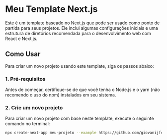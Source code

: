 # Meu Template Next.js

Este é um template baseado no Next.js que pode ser usado como ponto de partida para seus projetos. Ele inclui algumas configurações iniciais e uma estrutura de diretórios recomendada para o desenvolvimento web com React e Next.js.

## Como Usar

Para criar um novo projeto usando este template, siga os passos abaixo:

### 1. Pré-requisitos

Antes de começar, certifique-se de que você tenha o Node.js e o yarn (não recomendo o uso do npm) instalados em seu sistema.

### 2. Crie um novo projeto

Para criar um novo projeto com base neste template, execute o seguinte comando no terminal:

```bash
npx create-next-app meu-projeto --example https://github.com/giovanijfc/chakraui-nextjs13-template
```
